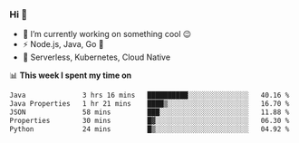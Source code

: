 ### Hi 👋

<!--
**nodejh/nodejh** is a ✨ _special_ ✨ repository because its `README.md` (this file) appears on your GitHub profile.

Here are some ideas to get you started:

- 🔭 I’m currently working on ...
- 🌱 I’m currently learning ...
- 👯 I’m looking to collaborate on ...
- 🤔 I’m looking for help with ...
- 💬 Ask me about ...
- 📫 How to reach me: ...
- 😄 Pronouns: ...
- ⚡ Fun fact: ...
-->

- 🔭 I’m currently working on something cool :wink:
- ⚡ Node.js, Java, Go :thought_balloon:
- 🤖 Serverless, Kubernetes, Cloud Native

📊 **This week I spent my time on**

<!--START_SECTION:waka-->

```txt
Java              3 hrs 16 mins   ██████████░░░░░░░░░░░░░░░   40.16 %
Java Properties   1 hr 21 mins    ████▒░░░░░░░░░░░░░░░░░░░░   16.70 %
JSON              58 mins         ███░░░░░░░░░░░░░░░░░░░░░░   11.88 %
Properties        30 mins         █▓░░░░░░░░░░░░░░░░░░░░░░░   06.30 %
Python            24 mins         █▒░░░░░░░░░░░░░░░░░░░░░░░   04.92 %
```

<!--END_SECTION:waka-->


<!--
:traffic_light: **Visitors**

![visitors](https://visitor-badge.glitch.me/badge?page_id=nodejh.nodejh)
-->
